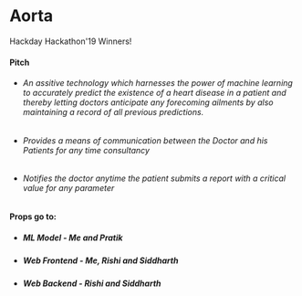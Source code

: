 # Aorta
Hackday Hackathon'19 Winners!

#### Pitch
- ###### An assitive technology which harnesses the power of machine learning to accurately predict the existence of a heart disease in a patient and thereby letting doctors anticipate any forecoming ailments by also maintaining a record of all previous predictions.
- ###### Provides a means of communication between the Doctor and his Patients for any time consultancy
- ###### Notifies the doctor anytime the patient submits a report with a critical value for any parameter 

#### Props go to:
  - ##### ML Model - Me and Pratik
  - ##### Web Frontend - Me, Rishi and Siddharth
  - ##### Web Backend - Rishi and Siddharth

